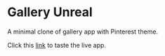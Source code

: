 # Gallery Unreal
A minimal clone of gallery app with Pinterest theme.

Click this [link](https://gallery-unreal.vercel.app) to taste the live app.
